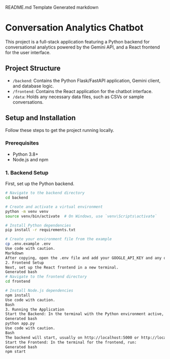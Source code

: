 README.md Template
Generated markdown
# Conversation Analytics Chatbot

This project is a full-stack application featuring a Python backend for conversational analytics powered by the Gemini API, and a React frontend for the user interface.

## Project Structure

-   `/backend`: Contains the Python Flask/FastAPI application, Gemini client, and database logic.
-   `/frontend`: Contains the React application for the chatbot interface.
-   `/data`: Holds any necessary data files, such as CSVs or sample conversations.

## Setup and Installation

Follow these steps to get the project running locally.

### Prerequisites

-   Python 3.8+
-   Node.js and npm

### 1. Backend Setup

First, set up the Python backend.

```bash
# Navigate to the backend directory
cd backend

# Create and activate a virtual environment
python -m venv venv
source venv/bin/activate  # On Windows, use `venv\Scripts\activate`

# Install Python dependencies
pip install -r requirements.txt

# Create your environment file from the example
cp .env.example .env
Use code with caution.
Markdown
After copying, open the .env file and add your GOOGLE_API_KEY and any other required secrets.
2. Frontend Setup
Next, set up the React frontend in a new terminal.
Generated bash
# Navigate to the frontend directory
cd frontend

# Install Node.js dependencies
npm install
Use code with caution.
Bash
3. Running the Application
Start the Backend: In the terminal with the Python environment active, run:
Generated bash
python app.py
Use code with caution.
Bash
The backend will start, usually on http://localhost:5000 or http://localhost:8000.
Start the Frontend: In the terminal for the frontend, run:
Generated bash
npm start
